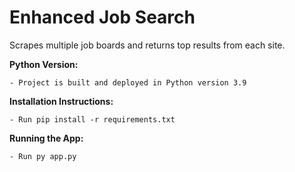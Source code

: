 Enhanced Job Search
=======================
Scrapes multiple job boards and returns top results from each site.

**Python Version:**

    - Project is built and deployed in Python version 3.9

**Installation Instructions:**

    - Run pip install -r requirements.txt

**Running the App:**

    - Run py app.py